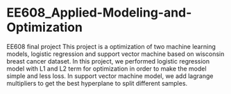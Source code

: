 # EE608_Applied-Modeling-and-Optimization
EE608 final project
This project is a optimization of two machine learning models, logistic regression and support vector machine based on wisconsin breast cancer dataset. In this project, we performed logistic regression model with L1 and L2 term for optimization in order to make the model simple and less loss. In support vector machine model, we add lagrange multipliers to get the best hyperplane to split different samples.
